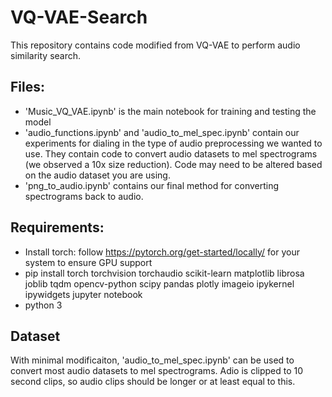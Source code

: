 # VQ-VAE-Search

This repository contains code modified from VQ-VAE to perform audio similarity search. 

## Files:
- 'Music_VQ_VAE.ipynb' is the main notebook for training and testing the model
- 'audio_functions.ipynb' and 'audio_to_mel_spec.ipynb' contain our experiments for dialing in the type of audio preprocessing we wanted to use. They contain code to convert audio datasets to mel spectrograms (we observed a 10x size reduction). Code may need to be altered based on the audio dataset you are using.
- 'png_to_audio.ipynb' contains our final method for converting spectrograms back to audio. 

## Requirements:
- Install torch: follow https://pytorch.org/get-started/locally/ for your system to ensure GPU support
- pip install torch torchvision torchaudio scikit-learn matplotlib librosa joblib tqdm opencv-python scipy pandas plotly imageio ipykernel ipywidgets jupyter notebook 
- python 3

## Dataset
With minimal modificaiton, 'audio_to_mel_spec.ipynb' can be used to convert most audio datasets to mel spectrograms. Adio is clipped to 10 second clips, so audio clips should be longer or at least equal to this. 